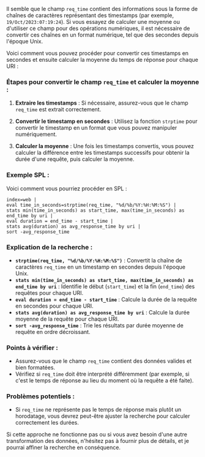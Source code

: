Il semble que le champ `req_time` contient des informations sous la forme de chaînes de caractères représentant des timestamps (par exemple, `19/Oct/2023:07:19:24`). Si vous essayez de calculer une moyenne ou d'utiliser ce champ pour des opérations numériques, il est nécessaire de convertir ces chaînes en un format numérique, tel que des secondes depuis l'époque Unix.

Voici comment vous pouvez procéder pour convertir ces timestamps en secondes et ensuite calculer la moyenne du temps de réponse pour chaque URI :

### Étapes pour convertir le champ `req_time` et calculer la moyenne :

1. **Extraire les timestamps** : Si nécessaire, assurez-vous que le champ `req_time` est extrait correctement.

2. **Convertir le timestamp en secondes** : Utilisez la fonction `strptime` pour convertir le timestamp en un format que vous pouvez manipuler numériquement.

3. **Calculer la moyenne** : Une fois les timestamps convertis, vous pouvez calculer la différence entre les timestamps successifs pour obtenir la durée d'une requête, puis calculer la moyenne.

### Exemple SPL :

Voici comment vous pourriez procéder en SPL :

```spl
index=web | 
eval time_in_seconds=strptime(req_time, "%d/%b/%Y:%H:%M:%S") |
stats min(time_in_seconds) as start_time, max(time_in_seconds) as end_time by uri | 
eval duration = end_time - start_time | 
stats avg(duration) as avg_response_time by uri | 
sort -avg_response_time
```

### Explication de la recherche :

- **`strptime(req_time, "%d/%b/%Y:%H:%M:%S")`** : Convertit la chaîne de caractères `req_time` en un timestamp en secondes depuis l'époque Unix.
- **`stats min(time_in_seconds) as start_time, max(time_in_seconds) as end_time by uri`** : Identifie le début (`start_time`) et la fin (`end_time`) des requêtes pour chaque URI.
- **`eval duration = end_time - start_time`** : Calcule la durée de la requête en secondes pour chaque URI.
- **`stats avg(duration) as avg_response_time by uri`** : Calcule la durée moyenne de la requête pour chaque URI.
- **`sort -avg_response_time`** : Trie les résultats par durée moyenne de requête en ordre décroissant.

### Points à vérifier :

- Assurez-vous que le champ `req_time` contient des données valides et bien formatées.
- Vérifiez si `req_time` doit être interprété différemment (par exemple, si c'est le temps de réponse au lieu du moment où la requête a été faite).

### Problèmes potentiels :

- Si `req_time` ne représente pas le temps de réponse mais plutôt un horodatage, vous devrez peut-être ajuster la recherche pour calculer correctement les durées.

Si cette approche ne fonctionne pas ou si vous avez besoin d'une autre transformation des données, n'hésitez pas à fournir plus de détails, et je pourrai affiner la recherche en conséquence.